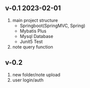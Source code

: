 ## v-0.1 2023-02-01
1. main project structure
   * Springboot(SpringMVC, Spring)  
   * Mybatis Plus
   * Mysql Database
   * Junit5 Test
2. note query function
## v-0.2
1. new folder/note upload
2. user login/auth